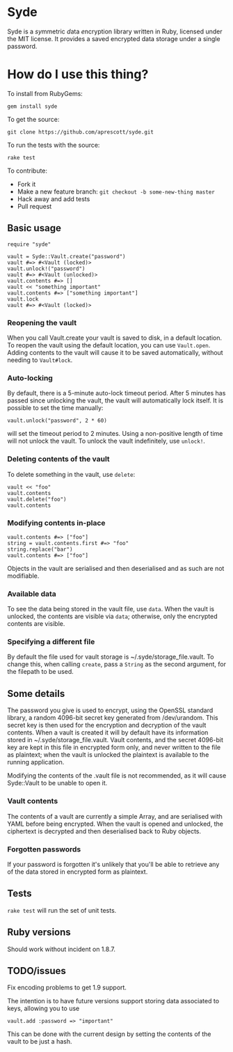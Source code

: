 Syde
====

Syde is a *sy*mmetric *d*ata *e*ncryption library written in Ruby, licensed under the MIT license. It provides a saved encrypted data storage under a single password.

# How do I use this thing?

To install from RubyGems:

    gem install syde

To get the source:

    git clone https://github.com/aprescott/syde.git

To run the tests with the source:

    rake test

To contribute:

* Fork it
* Make a new feature branch: `git checkout -b some-new-thing master`
* Hack away and add tests
* Pull request

Basic usage
-----------

    require "syde"

    vault = Syde::Vault.create("password")
    vault #=> #<Vault (locked)>
    vault.unlock!("password")
    vault #=> #<Vault (unlocked)>
    vault.contents #=> []
    vault << "something important"
    vault.contents #=> ["something important"]
    vault.lock
    vault #=> #<Vault (locked)>

### Reopening the vault

When you call Vault.create your vault is saved to disk, in a default location. To reopen the vault using the default location, you can use `Vault.open`. Adding contents to the vault will cause it to be saved automatically, without needing to `Vault#lock`.

### Auto-locking

By default, there is a 5-minute auto-lock timeout period. After 5 minutes has passed since unlocking the vault, the vault will automatically lock itself. It is possible to set the time manually:

    vault.unlock("password", 2 * 60)

will set the timeout period to 2 minutes. Using a non-positive length of time will not unlock the vault. To unlock the vault indefinitely, use `unlock!`.

### Deleting contents of the vault

To delete something in the vault, use `delete`:

    vault << "foo"
    vault.contents
    vault.delete("foo")
    vault.contents

### Modifying contents in-place

    vault.contents #=> ["foo"]
    string = vault.contents.first #=> "foo"
    string.replace("bar")
    vault.contents #=> ["foo"]

Objects in the vault are serialised and then deserialised and as such are not modifiable.

### Available data

To see the data being stored in the vault file, use `data`. When the vault is unlocked, the contents are visible via `data`; otherwise, only the encrypted contents are visible.

### Specifying a different file

By default the file used for vault storage is ~/.syde/storage_file.vault. To change this, when calling `create`, pass a `String` as the second argument, for the filepath to be used.

Some details
------------

The password you give is used to encrypt, using the OpenSSL standard library, a random 4096-bit secret key generated from /dev/urandom. This secret key is then used for the encryption and decryption of the vault contents. When a vault is created it will by default have its information stored in ~/.syde/storage_file.vault. Vault contents, and the secret 4096-bit key are kept in this file in encrypted form only, and never written to the file as plaintext; when the vault is unlocked the plaintext is available to the running application.

Modifying the contents of the .vault file is not recommended, as it will cause Syde::Vault to be unable to open it.

### Vault contents

The contents of a vault are currently a simple Array, and are serialised with YAML before being encrypted. When the vault is opened and unlocked, the ciphertext is decrypted and then deserialised back to Ruby objects.

### Forgotten passwords

If your password is forgotten it's unlikely that you'll be able to retrieve any of the data stored in encrypted form as plaintext.

Tests
-----

`rake test` will run the set of unit tests.

Ruby versions
-------------

Should work without incident on 1.8.7.

TODO/issues
-----------

Fix encoding problems to get 1.9 support.

The intention is to have future versions support storing data associated to keys, allowing you to use

    vault.add :password => "important"

This can be done with the current design by setting the contents of the vault to be just a hash.
